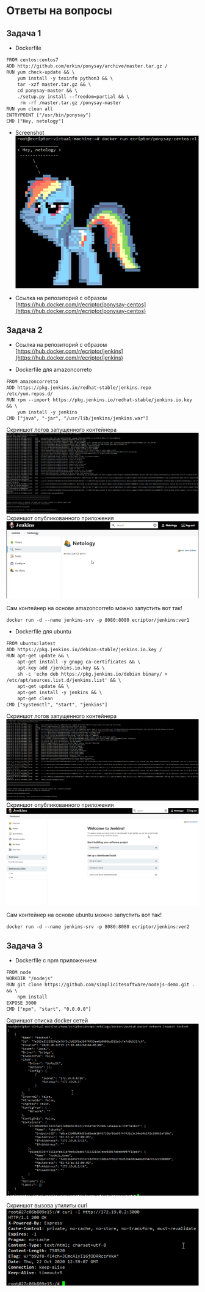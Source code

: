 # Ответы на вопросы

## Задача 1


* Dockerfile
```
FROM centos:centos7
ADD http://github.com/erkin/ponysay/archive/master.tar.gz /
RUN yum check-update && \
    yum install -y texinfo python3 && \
    tar -xzf master.tar.gz && \
    cd ponysay-master && \
    ./setup.py install --freedom=partial && \
     rm -rf /master.tar.gz /ponysay-master
RUN yum clean all
ENTRYPOINT ["/usr/bin/ponysay"]
CMD ["Hey, netology"]

```
* Screenshot<br>
![Screenshot](/homeworks/05-virt-04-docker-practical-skills/ex3_ponysay_screenshot.png)

* Ссылка на репозиторий с образом
[https://hub.docker.com/r/ecriptor/ponysay-centos](https://hub.docker.com/r/ecriptor/ponysay-centos)


## Задача 2

* Ссылка на репозиторий с образом
[https://hub.docker.com/r/ecriptor/jenkins](https://hub.docker.com/r/ecriptor/jenkins)

* Dockerfile для amazoncorreto
```
FROM amazoncorretto
ADD https://pkg.jenkins.io/redhat-stable/jenkins.repo /etc/yum.repos.d/
RUN rpm --import https://pkg.jenkins.io/redhat-stable/jenkins.io.key && \
    yum install -y jenkins
CMD ["java", "-jar", "/usr/lib/jenkins/jenkins.war"]
```
Скриншот логов запущенного контейнера<br>
![Screenshot](/homeworks/05-virt-04-docker-practical-skills/logs_jenkins_v1.png)
Скриншот опубликованного приложения<br>
![Screenshot](/homeworks/05-virt-04-docker-practical-skills/jenkins_app_1.png)

Сам контейнер на основе amazoncorreto можно запустить вот так!
```
docker run -d --name jenkins-srv -p 8080:8080 ecriptor/jenkins:ver1
``` 


* Dockerfile для ubuntu
```
FROM ubuntu:latest
ADD https://pkg.jenkins.io/debian-stable/jenkins.io.key /
RUN apt-get update && \
    apt-get install -y gnupg ca-certificates && \
    apt-key add /jenkins.io.key && \
    sh -c 'echo deb https://pkg.jenkins.io/debian binary/ > /etc/apt/sources.list.d/jenkins.list' && \
    apt-get update && \
    apt-get install -y jenkins && \
    apt-get clean
CMD ["systemctl", "start", "jenkins"]
```
Скриншот логов запущенного контейнера<br>
![Screenshot](/homeworks/05-virt-04-docker-practical-skills/logs_jenkins_v2.png)
Скриншот опубликованного приложения<br>
![Screenshot](/homeworks/05-virt-04-docker-practical-skills/jenkins_app_2.png)

Сам контейнер на основе ubuntu можно запустить вот так!
```
docker run -d --name jenkins-srv -p 8080:8080 ecriptor/jenkins:ver2
``` 

## Задача 3

* Dockerfile с npm приложением
```
FROM node
WORKDIR "/nodejs"
RUN git clone https://github.com/simplicitesoftware/nodejs-demo.git . && \
    npm install
EXPOSE 3000
CMD ["npm", "start", "0.0.0.0"]
```
Скриншот списка docker сетей<br>
![Screenshot](/homeworks/05-virt-04-docker-practical-skills/ex3_docker_network.png)

Скриншот вызова утилиты curl<br>
![Screenshot](/homeworks/05-virt-04-docker-practical-skills/ex3_docker_curl.png)

